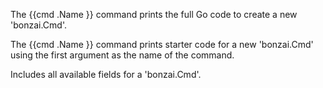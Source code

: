 The {{cmd .Name }} command prints the full Go code to create a new 'bonzai.Cmd'.

The {{cmd .Name }} command prints starter code for a new 'bonzai.Cmd' using the first argument as the name of the command.

Includes all available fields for a 'bonzai.Cmd'.
